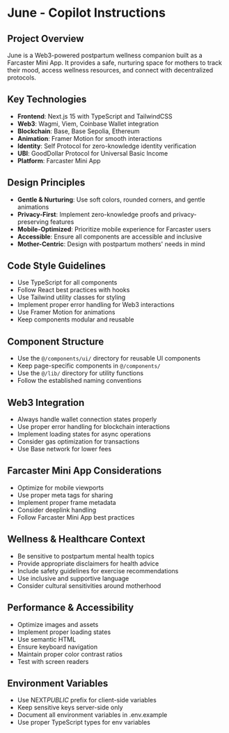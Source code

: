 <!-- Use this file to provide workspace-specific custom instructions to Copilot. For more details, visit https://code.visualstudio.com/docs/copilot/copilot-customization#_use-a-githubcopilotinstructionsmd-file -->

# June - Copilot Instructions

## Project Overview

June is a Web3-powered postpartum wellness companion built as a Farcaster Mini App. It provides a safe, nurturing space for mothers to track their mood, access wellness resources, and connect with decentralized protocols.

## Key Technologies

- **Frontend**: Next.js 15 with TypeScript and TailwindCSS
- **Web3**: Wagmi, Viem, Coinbase Wallet integration
- **Blockchain**: Base, Base Sepolia, Ethereum
- **Animation**: Framer Motion for smooth interactions
- **Identity**: Self Protocol for zero-knowledge identity verification
- **UBI**: GoodDollar Protocol for Universal Basic Income
- **Platform**: Farcaster Mini App

## Design Principles

- **Gentle & Nurturing**: Use soft colors, rounded corners, and gentle animations
- **Privacy-First**: Implement zero-knowledge proofs and privacy-preserving features
- **Mobile-Optimized**: Prioritize mobile experience for Farcaster users
- **Accessible**: Ensure all components are accessible and inclusive
- **Mother-Centric**: Design with postpartum mothers' needs in mind

## Code Style Guidelines

- Use TypeScript for all components
- Follow React best practices with hooks
- Use Tailwind utility classes for styling
- Implement proper error handling for Web3 interactions
- Use Framer Motion for animations
- Keep components modular and reusable

## Component Structure

- Use the `@/components/ui/` directory for reusable UI components
- Keep page-specific components in `@/components/`
- Use the `@/lib/` directory for utility functions
- Follow the established naming conventions

## Web3 Integration

- Always handle wallet connection states properly
- Use proper error handling for blockchain interactions
- Implement loading states for async operations
- Consider gas optimization for transactions
- Use Base network for lower fees

## Farcaster Mini App Considerations

- Optimize for mobile viewports
- Use proper meta tags for sharing
- Implement proper frame metadata
- Consider deeplink handling
- Follow Farcaster Mini App best practices

## Wellness & Healthcare Context

- Be sensitive to postpartum mental health topics
- Provide appropriate disclaimers for health advice
- Include safety guidelines for exercise recommendations
- Use inclusive and supportive language
- Consider cultural sensitivities around motherhood

## Performance & Accessibility

- Optimize images and assets
- Implement proper loading states
- Use semantic HTML
- Ensure keyboard navigation
- Maintain proper color contrast ratios
- Test with screen readers

## Environment Variables

- Use NEXT*PUBLIC* prefix for client-side variables
- Keep sensitive keys server-side only
- Document all environment variables in .env.example
- Use proper TypeScript types for env variables
